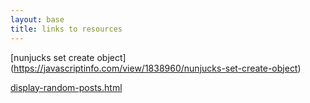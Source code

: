 ```yaml
---
layout: base
title: links to resources
---
```

[nunjucks set create object]
(https://javascriptinfo.com/view/1838960/nunjucks-set-create-object)

[display-random-posts.html](
https://github.com/MilanAryal/jekyll-snippets/blob/master/display-random-posts.html)

